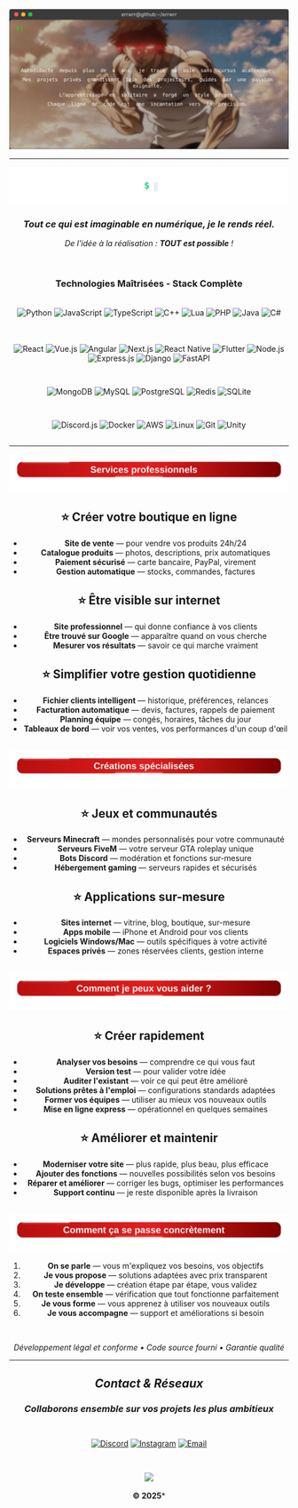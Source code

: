 <div align="center">
      <img src="assets/terminal4.svg" alt="King *error Terminal"
</div>

---

<div align="center">

<p align="center"><img src="assets/title_typing.svg" width="760" alt="Développeur full stack"></p>

### *Tout ce qui est imaginable en numérique, je le rends réel.* 

*De l'idée à la réalisation : **TOUT est possible** !*

<br/>

### **Technologies Maîtrisées - Stack Complète**

<div style="display: flex; justify-content: center; flex-wrap: wrap; gap: 8px; margin: 20px 0;">

![Python](https://img.shields.io/badge/Python-3776AB?style=for-the-badge&logo=python&logoColor=white&labelColor=1a1a1a)
![JavaScript](https://img.shields.io/badge/JavaScript-F7DF1E?style=for-the-badge&logo=javascript&logoColor=black&labelColor=1a1a1a)
![TypeScript](https://img.shields.io/badge/TypeScript-3178C6?style=for-the-badge&logo=typescript&logoColor=white&labelColor=1a1a1a)
![C++](https://img.shields.io/badge/C++-00599C?style=for-the-badge&logo=cplusplus&logoColor=white&labelColor=1a1a1a)
![Lua](https://img.shields.io/badge/Lua-2C2D72?style=for-the-badge&logo=lua&logoColor=white&labelColor=1a1a1a)
![PHP](https://img.shields.io/badge/PHP-777BB4?style=for-the-badge&logo=php&logoColor=white&labelColor=1a1a1a)
![Java](https://img.shields.io/badge/Java-ED8B00?style=for-the-badge&logo=java&logoColor=white&labelColor=1a1a1a)
![C#](https://img.shields.io/badge/C%23-239120?style=for-the-badge&logo=c-sharp&logoColor=white&labelColor=1a1a1a)

</div>

<div style="display: flex; justify-content: center; flex-wrap: wrap; gap: 8px; margin: 15px 0;">

![React](https://img.shields.io/badge/React-61DAFB?style=for-the-badge&logo=react&logoColor=black&labelColor=1a1a1a)
![Vue.js](https://img.shields.io/badge/Vue.js-4FC08D?style=for-the-badge&logo=vuedotjs&logoColor=white&labelColor=1a1a1a)
![Angular](https://img.shields.io/badge/Angular-DD0031?style=for-the-badge&logo=angular&logoColor=white&labelColor=1a1a1a)
![Next.js](https://img.shields.io/badge/Next.js-000000?style=for-the-badge&logo=nextdotjs&logoColor=white&labelColor=1a1a1a)
![React Native](https://img.shields.io/badge/React_Native-20232A?style=for-the-badge&logo=react&logoColor=61DAFB&labelColor=1a1a1a)
![Flutter](https://img.shields.io/badge/Flutter-02569B?style=for-the-badge&logo=flutter&logoColor=white&labelColor=1a1a1a)
![Node.js](https://img.shields.io/badge/Node.js-339933?style=for-the-badge&logo=nodedotjs&logoColor=white&labelColor=1a1a1a)
![Express.js](https://img.shields.io/badge/Express.js-000000?style=for-the-badge&logo=express&logoColor=white&labelColor=1a1a1a)
![Django](https://img.shields.io/badge/Django-092E20?style=for-the-badge&logo=django&logoColor=white&labelColor=1a1a1a)
![FastAPI](https://img.shields.io/badge/FastAPI-009688?style=for-the-badge&logo=fastapi&logoColor=white&labelColor=1a1a1a)

</div>

<div style="display: flex; justify-content: center; flex-wrap: wrap; gap: 8px; margin: 15px 0;">

![MongoDB](https://img.shields.io/badge/MongoDB-47A248?style=for-the-badge&logo=mongodb&logoColor=white&labelColor=1a1a1a)
![MySQL](https://img.shields.io/badge/MySQL-4479A1?style=for-the-badge&logo=mysql&logoColor=white&labelColor=1a1a1a)
![PostgreSQL](https://img.shields.io/badge/PostgreSQL-336791?style=for-the-badge&logo=postgresql&logoColor=white&labelColor=1a1a1a)
![Redis](https://img.shields.io/badge/Redis-DC382D?style=for-the-badge&logo=redis&logoColor=white&labelColor=1a1a1a)
![SQLite](https://img.shields.io/badge/SQLite-003B57?style=for-the-badge&logo=sqlite&logoColor=white&labelColor=1a1a1a)

</div>

<div style="display: flex; justify-content: center; flex-wrap: wrap; gap: 8px; margin: 15px 0;">

![Discord.js](https://img.shields.io/badge/Discord.js-5865F2?style=for-the-badge&logo=discord&logoColor=white&labelColor=1a1a1a)
![Docker](https://img.shields.io/badge/Docker-2496ED?style=for-the-badge&logo=docker&logoColor=white&labelColor=1a1a1a)
![AWS](https://img.shields.io/badge/AWS-232F3E?style=for-the-badge&logo=amazon-aws&logoColor=white&labelColor=1a1a1a)
![Linux](https://img.shields.io/badge/Linux-FCC624?style=for-the-badge&logo=linux&logoColor=black&labelColor=1a1a1a)
![Git](https://img.shields.io/badge/Git-F05032?style=for-the-badge&logo=git&logoColor=white&labelColor=1a1a1a)
![Unity](https://img.shields.io/badge/Unity-000000?style=for-the-badge&logo=unity&logoColor=white&labelColor=1a1a1a)

</div>

---
<div align="center">
      <img src="assets/service.svg"
</div>

## ⭐ Créer votre boutique en ligne
- **Site de vente** — pour vendre vos produits 24h/24
- **Catalogue produits** — photos, descriptions, prix automatiques
- **Paiement sécurisé** — carte bancaire, PayPal, virement
- **Gestion automatique** — stocks, commandes, factures

## ⭐ Être visible sur internet
- **Site professionnel** — qui donne confiance à vos clients
- **Être trouvé sur Google** — apparaître quand on vous cherche
- **Mesurer vos résultats** — savoir ce qui marche vraiment

## ⭐ Simplifier votre gestion quotidienne
- **Fichier clients intelligent** — historique, préférences, relances
- **Facturation automatique** — devis, factures, rappels de paiement
- **Planning équipe** — congés, horaires, tâches du jour
- **Tableaux de bord** — voir vos ventes, vos performances d'un coup d'œil

<br/>

<div align="center">
      <img src="assets/creations.svg"
</div>

## ⭐ Jeux et communautés
- **Serveurs Minecraft** — mondes personnalisés pour votre communauté
- **Serveurs FiveM** — votre serveur GTA roleplay unique
- **Bots Discord** — modération et fonctions sur-mesure
- **Hébergement gaming** — serveurs rapides et sécurisés

## ⭐ Applications sur-mesure
- **Sites internet** — vitrine, blog, boutique, sur-mesure
- **Apps mobile** — iPhone et Android pour vos clients
- **Logiciels Windows/Mac** — outils spécifiques à votre activité
- **Espaces privés** — zones réservées clients, gestion interne

<br/>

<div align="center">
      <img src="assets/aide.svg"
</div>

## ⭐ Créer rapidement
- **Analyser vos besoins** — comprendre ce qui vous faut
- **Version test** — pour valider votre idée
- **Auditer l'existant** — voir ce qui peut être amélioré
- **Solutions prêtes à l'emploi** — configurations standards adaptées
- **Former vos équipes** — utiliser au mieux vos nouveaux outils
- **Mise en ligne express** — opérationnel en quelques semaines

## ⭐ Améliorer et maintenir
- **Moderniser votre site** — plus rapide, plus beau, plus efficace
- **Ajouter des fonctions** — nouvelles possibilités selon vos besoins
- **Réparer et améliorer** — corriger les bugs, optimiser les performances
- **Support continu** — je reste disponible après la livraison

<br/>

<div align="center">
      <img src="assets/concretement.svg"
</div>

1. **On se parle** — vous m'expliquez vos besoins, vos objectifs
2. **Je vous propose** — solutions adaptées avec prix transparent
3. **Je développe** — création étape par étape, vous validez
4. **On teste ensemble** — vérification que tout fonctionne parfaitement
5. **Je vous forme** — vous apprenez à utiliser vos nouveaux outils
6. **Je vous accompagne** — support et améliorations si besoin

<br/>

*Développement légal et conforme • Code source fourni • Garantie qualité*

</div>

</div>

</div>

---

<div align="center">

##  *Contact & Réseaux* 

### *Collaborons ensemble sur vos projets les plus ambitieux*

<div style="display: flex; justify-content: center; gap: 15px; margin: 30px 0; flex-wrap: wrap;">

[![Discord](https://img.shields.io/badge/Discord-5865F2?style=for-the-badge&logo=discord&logoColor=white&labelColor=1a1a1a)](https://discord.gg/J4WqxcbvqB)
[![Instagram](https://img.shields.io/badge/Instagram-E4405F?style=for-the-badge&logo=instagram&logoColor=white&labelColor=1a1a1a)](https://www.instagram.com/pvverrwr/)
[![Email](https://img.shields.io/badge/Email-D14836?style=for-the-badge&logo=gmail&logoColor=white&labelColor=1a1a1a)](mailto:elrror.2020@gmail.com)

</div>

</div>


<div align="center">

<img src="https://user-images.githubusercontent.com/74038190/212284100-561aa473-3905-4a80-b561-0d28506553ee.gif" width="900">

**© 2025***

</div>
